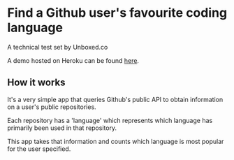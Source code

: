 # Find a Github user's favourite coding language
A technical test set by Unboxed.co

A demo hosted on Heroku can be found [here](https://frozen-springs-45520.herokuapp.com/).

## How it works
It's a very simple app that queries Github's public API to obtain information on
a user's public repositories.

Each repository has a 'language' which represents which language has primarily
been used in that repository.

This app takes that information and counts which language is most popular for
the user specified.
